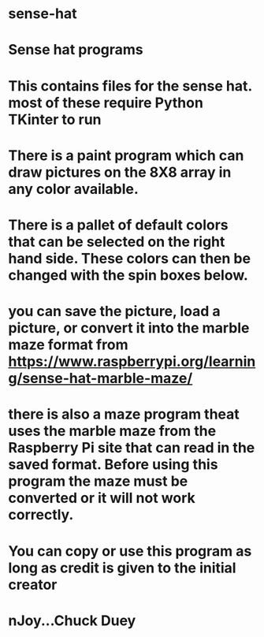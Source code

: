 # sense-hat
# Sense hat programs
# This contains files for the sense hat.  most of these require Python TKinter to run
# There is a paint program which can draw pictures on the 8X8 array in any color available.  
# There is a pallet of default colors that can be selected on the right hand side.  These colors can then be changed with the spin boxes below.
# you can save the picture, load a picture, or convert it into the marble maze format from https://www.raspberrypi.org/learning/sense-hat-marble-maze/
# there is also a maze program theat uses the marble maze from the Raspberry Pi site that can read in the saved format.  Before using this program the maze must be converted or it will not work correctly.
# You can copy or use this program as long as credit is given to the initial creator
# nJoy...Chuck Duey
